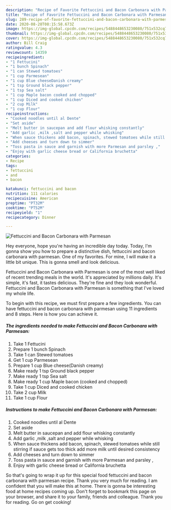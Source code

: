 ```yaml
---
description: "Recipe of Favorite Fettuccini and Bacon Carbonara with Parmesan"
title: "Recipe of Favorite Fettuccini and Bacon Carbonara with Parmesan"
slug: 289-recipe-of-favorite-fettuccini-and-bacon-carbonara-with-parmesan
date: 2020-08-28T08:15:58.673Z
image: https://img-global.cpcdn.com/recipes/5488448653230080/751x532cq70/fettuccini-and-bacon-carbonara-with-parmesan-recipe-main-photo.jpg
thumbnail: https://img-global.cpcdn.com/recipes/5488448653230080/751x532cq70/fettuccini-and-bacon-carbonara-with-parmesan-recipe-main-photo.jpg
cover: https://img-global.cpcdn.com/recipes/5488448653230080/751x532cq70/fettuccini-and-bacon-carbonara-with-parmesan-recipe-main-photo.jpg
author: Bill Craig
ratingvalue: 4.3
reviewcount: 14359
recipeingredient:
- "1 Fettucini"
- "1 bunch Spinach"
- "1 can Stewed tomatoes"
- "1 cup Parmesean"
- "1 cup Blue cheeseDanish creamy"
- "1 tsp Ground black pepper"
- "1 tsp Sea salt"
- "1 cup Maple bacon cooked and chopped"
- "1 cup Diced and cooked chicken"
- "2 cup Milk"
- "1 cup Flour"
recipeinstructions:
- "Cooked noodles until al Dente"
- "Set aside"
- "Melt butter in saucepan and add flour whisking constantly"
- "Add garlic ,milk ,salt and pepper while whisking"
- "When sauce thickens add bacon, spinach, stewed tomatoes while still stirring if sauce gets too thick add more milk until desired consistency"
- "Add cheeses and turn down to simmer"
- "Toss pasta in sauce and garnish with more Parmesan and parsley ,"
- "Enjoy with garlic cheese bread or California bruchetta"
categories:
- Recipe
tags:
- fettuccini
- and
- bacon

katakunci: fettuccini and bacon 
nutrition: 111 calories
recipecuisine: American
preptime: "PT32M"
cooktime: "PT52M"
recipeyield: "1"
recipecategory: Dinner

---
```



![Fettuccini and Bacon Carbonara with Parmesan](https://img-global.cpcdn.com/recipes/5488448653230080/751x532cq70/fettuccini-and-bacon-carbonara-with-parmesan-recipe-main-photo.jpg)

Hey everyone, hope you're having an incredible day today. Today, I'm gonna show you how to prepare a distinctive dish, fettuccini and bacon carbonara with parmesan. One of my favorites. For mine, I will make it a little bit unique. This is gonna smell and look delicious.

Fettuccini and Bacon Carbonara with Parmesan is one of the most well liked of recent trending meals in the world. It's appreciated by millions daily. It's simple, it's fast, it tastes delicious. They're fine and they look wonderful. Fettuccini and Bacon Carbonara with Parmesan is something that I've loved my whole life.




To begin with this recipe, we must first prepare a few ingredients. You can have fettuccini and bacon carbonara with parmesan using 11 ingredients and 8 steps. Here is how you can achieve it.

<!--inarticleads1-->

##### The ingredients needed to make Fettuccini and Bacon Carbonara with Parmesan:

1. Take 1 Fettucini
1. Prepare 1 bunch Spinach
1. Take 1 can Stewed tomatoes
1. Get 1 cup Parmesean
1. Prepare 1 cup Blue cheese(Danish creamy)
1. Make ready 1 tsp Ground black pepper
1. Make ready 1 tsp Sea salt
1. Make ready 1 cup Maple bacon (cooked and chopped)
1. Take 1 cup Diced and cooked chicken
1. Take 2 cup Milk
1. Take 1 cup Flour




<!--inarticleads2-->

##### Instructions to make Fettuccini and Bacon Carbonara with Parmesan:

1. Cooked noodles until al Dente
1. Set aside
1. Melt butter in saucepan and add flour whisking constantly
1. Add garlic ,milk ,salt and pepper while whisking
1. When sauce thickens add bacon, spinach, stewed tomatoes while still stirring if sauce gets too thick add more milk until desired consistency
1. Add cheeses and turn down to simmer
1. Toss pasta in sauce and garnish with more Parmesan and parsley ,
1. Enjoy with garlic cheese bread or California bruchetta




So that's going to wrap it up for this special food fettuccini and bacon carbonara with parmesan recipe. Thank you very much for reading. I am confident that you will make this at home. There is gonna be interesting food at home recipes coming up. Don't forget to bookmark this page on your browser, and share it to your family, friends and colleague. Thank you for reading. Go on get cooking!

